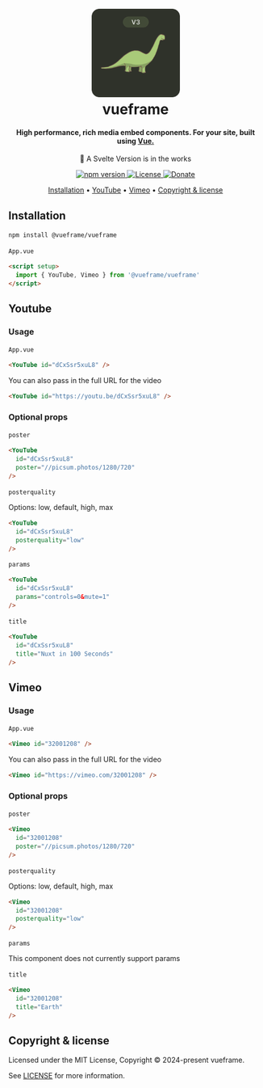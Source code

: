 
<h1 align="center">
  <br>
  <a href="https://github.com/vueframe/vueframe"><img src="https://raw.githubusercontent.com/vueframe/vueframe/refs/heads/main/icon/dino.png" alt="vueframe" width="175"></a>
  <br>
  vueframe
  <br>
</h1>

<h4 align="center">High performance, rich media embed components. For your site, built using <a href="https://vuejs.org/" target="_blank">Vue.</a></h4>

<p align="center">🚧 A Svelte Version is in the works</p>

<p align="center">
    <a href="https://www.npmjs.com/package/@vueframe/vueframe">
        <img src="https://img.shields.io/npm/v/@vueframe/vueframe.svg?color=6a7e4c&style=flat" alt="npm version">
    </a>
    <a href="https://github.com/vueframe/vueframe/blob/main/LICENSE">
        <img src="https://img.shields.io/badge/license-MIT-6a7e4c?style=flat" alt="License">
    </a>
    <a href="https://ko-fi.com/brick_wall">
        <img src="https://img.shields.io/badge/$-donate-6a7e4c.svg?style=flat" alt="Donate">
    </a>
</p>

<p align="center">
  <a href="#installation">Installation</a> •
  <a href="#youtube">YouTube</a> •
  <a href="#vimeo">Vimeo</a> •
  <a href="#copyright--license">Copyright & license</a>
</p>

## Installation

```bash
npm install @vueframe/vueframe
```

``App.vue``

```html
<script setup>
  import { YouTube, Vimeo } from '@vueframe/vueframe'
</script>
```

## Youtube

### Usage

``App.vue``

```html
<YouTube id="dCxSsr5xuL8" />
```

You can also pass in the full URL for the video

```html
<YouTube id="https://youtu.be/dCxSsr5xuL8" />
```

### Optional props

``poster``

```html
<YouTube
  id="dCxSsr5xuL8"
  poster="//picsum.photos/1280/720"
/>
```

``posterquality``

Options: low, default, high, max

```html
<YouTube
  id="dCxSsr5xuL8"
  posterquality="low"
/>
```

``params``

```html
<YouTube
  id="dCxSsr5xuL8"
  params="controls=0&mute=1"
/>
```

``title``

```html
<YouTube
  id="dCxSsr5xuL8"
  title="Nuxt in 100 Seconds"
/>
```

## Vimeo

### Usage

``App.vue``

```html
<Vimeo id="32001208" />
```

You can also pass in the full URL for the video

```html
<Vimeo id="https://vimeo.com/32001208" />
```

### Optional props

``poster``

```html
<Vimeo
  id="32001208"
  poster="//picsum.photos/1280/720"
/>
```

``posterquality``

Options: low, default, high, max

```html
<Vimeo
  id="32001208"
  posterquality="low"
/>
```

``params``

This component does not currently support params

``title``

```html
<Vimeo
  id="32001208"
  title="Earth"
/>
```

## Copyright & license

Licensed under the MIT License, Copyright © 2024-present vueframe.

See [LICENSE](https://github.com/vueframe/vueframe/blob/main/LICENSE) for more information.
